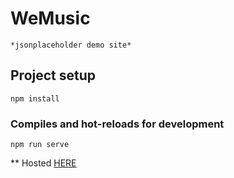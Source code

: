 # WeMusic
	*jsonplaceholder demo site*

## Project setup
```
npm install
```

### Compiles and hot-reloads for development
```
npm run serve
```

** Hosted [HERE](https://we-music.netlify.com)
